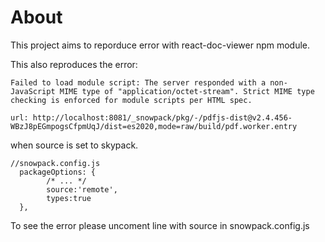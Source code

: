 # About

This project aims to reporduce error with react-doc-viewer npm module.

This also reproduces the error:
```
Failed to load module script: The server responded with a non-JavaScript MIME type of "application/octet-stream". Strict MIME type checking is enforced for module scripts per HTML spec.

url: http://localhost:8081/_snowpack/pkg/-/pdfjs-dist@v2.4.456-WBzJ8pEGmpogsCfpmUqJ/dist=es2020,mode=raw/build/pdf.worker.entry
``` 
when source is set to skypack.
```
//snowpack.config.js
  packageOptions: {
        /* ... */
        source:'remote',
        types:true
  },
```
To see the error please uncoment line with source in snowpack.config.js 
